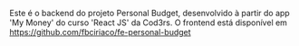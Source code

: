 Este é o backend do projeto Personal Budget, desenvolvido à partir do app 'My Money' do curso 'React JS' da Cod3rs.
O frontend está disponível em https://github.com/fbciriaco/fe-personal-budget